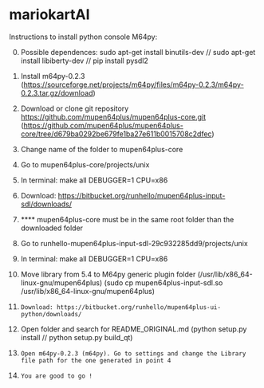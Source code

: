# mariokartAI


Instructions to install python console M64py:

0. 	Possible dependences:
		sudo apt-get install binutils-dev //
		sudo apt-get install libiberty-dev //
		pip install pysdl2

1. 	Install m64py-0.2.3 (https://sourceforge.net/projects/m64py/files/m64py-0.2.3/m64py-0.2.3.tar.gz/download)

2. 	Download or clone git repository https://github.com/mupen64plus/mupen64plus-core.git (https://github.com/mupen64plus/mupen64plus-core/tree/d679ba0292be679fe1ba27e611b0015708c2dfec)

3. 	Change name of the folder to mupen64plus-core

4. 	Go to mupen64plus-core/projects/unix

5. 	In terminal: make all DEBUGGER=1 CPU=x86

6. 	Download: https://bitbucket.org/runhello/mupen64plus-input-sdl/downloads/

7. 	**** mupen64plus-core must be in the same root folder than the downloaded folder

8. 	Go to runhello-mupen64plus-input-sdl-29c932285dd9/projects/unix

9. 	In terminal: make all DEBUGGER=1 CPU=x86

10.	Move library from 5.4 to M64py generic plugin folder (/usr/lib/x86_64-linux-gnu/mupen64plus) (sudo cp mupen64plus-input-sdl.so /usr/lib/x86_64-linux-gnu/mupen64plus)

11. 	Download: https://bitbucket.org/runhello/mupen64plus-ui-python/downloads/

12.	Open folder and search for README_ORIGINAL.md (python setup.py install // python setup.py build_qt)
		
13. 	Open m64py-0.2.3 (m64py). Go to settings and change the Library file path for the one generated in point 4

14. 	You are good to go ! 
